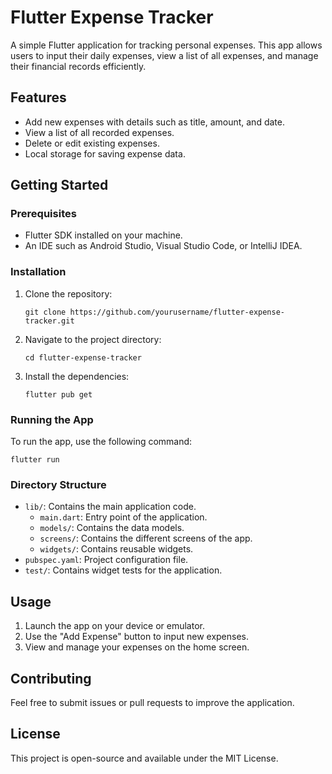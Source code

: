 # Flutter Expense Tracker

A simple Flutter application for tracking personal expenses. This app allows users to input their daily expenses, view a list of all expenses, and manage their financial records efficiently.

## Features

- Add new expenses with details such as title, amount, and date.
- View a list of all recorded expenses.
- Delete or edit existing expenses.
- Local storage for saving expense data.

## Getting Started

### Prerequisites

- Flutter SDK installed on your machine.
- An IDE such as Android Studio, Visual Studio Code, or IntelliJ IDEA.

### Installation

1. Clone the repository:
   ```
   git clone https://github.com/yourusername/flutter-expense-tracker.git
   ```
2. Navigate to the project directory:
   ```
   cd flutter-expense-tracker
   ```
3. Install the dependencies:
   ```
   flutter pub get
   ```

### Running the App

To run the app, use the following command:
```
flutter run
```

### Directory Structure

- `lib/`: Contains the main application code.
  - `main.dart`: Entry point of the application.
  - `models/`: Contains the data models.
  - `screens/`: Contains the different screens of the app.
  - `widgets/`: Contains reusable widgets.
- `pubspec.yaml`: Project configuration file.
- `test/`: Contains widget tests for the application.

## Usage

1. Launch the app on your device or emulator.
2. Use the "Add Expense" button to input new expenses.
3. View and manage your expenses on the home screen.

## Contributing

Feel free to submit issues or pull requests to improve the application.

## License

This project is open-source and available under the MIT License.